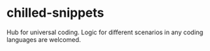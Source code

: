 chilled-snippets
================

Hub for universal coding. Logic for different scenarios in any coding languages are welcomed.

